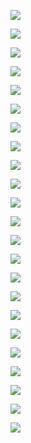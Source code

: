 ![](assets/2022-04-04-19-37-56-image.png)

![](assets/2022-04-04-19-38-11-image.png)

![](assets/2022-04-04-19-38-22-image.png)

![](assets/2022-04-04-19-38-37-image.png)

![](assets/2022-04-04-19-38-46-image.png)

![](assets/2022-04-04-19-38-58-image.png)

![](assets/2022-04-04-19-39-09-image.png)

![](assets/2022-04-04-19-39-21-image.png)

![](assets/2022-04-04-19-39-30-image.png)

![](assets/2022-04-04-19-39-41-image.png)

![](assets/2022-04-04-19-39-50-image.png)

![](assets/2022-04-04-19-39-59-image.png)

![](assets/2022-04-04-19-40-11-image.png)

![](assets/2022-04-04-19-40-21-image.png)

![](assets/2022-04-04-19-40-33-image.png)

![](assets/2022-04-04-19-40-43-image.png)

![](assets/2022-04-04-19-40-53-image.png)

![](assets/2022-04-04-19-41-02-image.png)

![](assets/2022-04-04-19-41-12-image.png)

![](assets/2022-04-04-19-41-22-image.png)

![](assets/2022-04-04-19-41-36-image.png)

![](assets/2022-04-04-19-41-45-image.png)

![](assets/2022-04-04-19-41-54-image.png)